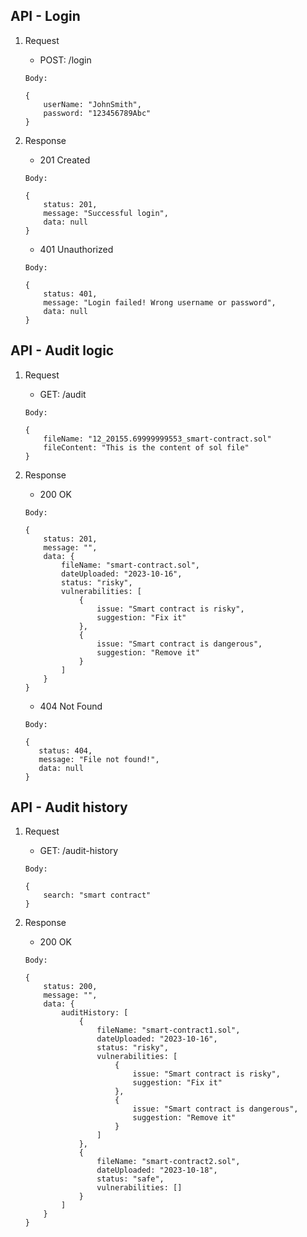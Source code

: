 ## API - Login
1. Request

    - POST: /login

    ```
    Body: 

    {
        userName: "JohnSmith",
        password: "123456789Abc"
    }
    ```
2. Response
    - 201 Created
    ```
    Body:

    {
        status: 201,
        message: "Successful login",
        data: null
    }
    ```

    - 401 Unauthorized
    ```
    Body:

    {
        status: 401,
        message: "Login failed! Wrong username or password",
        data: null
    }
    ```


## API - Audit logic

1. Request
    - GET: /audit

    ```
    Body:

    {
        fileName: "12_20155.69999999553_smart-contract.sol"
        fileContent: "This is the content of sol file"
    }
    ```

2. Response
    - 200 OK

    ```
    Body:

    {
        status: 201,
        message: "",
        data: {
            fileName: "smart-contract.sol",
            dateUploaded: "2023-10-16",
            status: "risky",
            vulnerabilities: [
                {
                    issue: "Smart contract is risky",
                    suggestion: "Fix it"
                },
                {
                    issue: "Smart contract is dangerous",
                    suggestion: "Remove it"
                }
            ]
        }  
    }
    ```

    - 404 Not Found
     ```
    Body:

    {
        status: 404,
        message: "File not found!",
        data: null
    }
    ```

## API - Audit history
1. Request
    - GET: /audit-history

    ```
    Body:

    {
        search: "smart contract"
    }
    ```
2. Response
    - 200 OK

    ```
    Body:

    {
        status: 200,
        message: "",
        data: {
            auditHistory: [
                {
                    fileName: "smart-contract1.sol",
                    dateUploaded: "2023-10-16",
                    status: "risky",
                    vulnerabilities: [
                        {
                            issue: "Smart contract is risky",
                            suggestion: "Fix it"
                        },
                        {
                            issue: "Smart contract is dangerous",
                            suggestion: "Remove it"
                        }
                    ]
                },
                {
                    fileName: "smart-contract2.sol",
                    dateUploaded: "2023-10-18",
                    status: "safe",
                    vulnerabilities: []
                }
            ]
        }
    }
    ```
